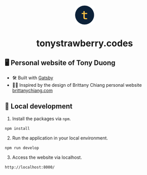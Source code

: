<p align="center">
  <a href="https://tonystrawberry.codes/">
    <img src="https://raw.githubusercontent.com/tonystrawberry/tonystrawberry.codes/main/src/images/logo.png" width="60" />
  </a>
</p>
<h1 align="center">
  tonystrawberry.codes
</h1>

## 🖥 Personal website of Tony Duong

- 🛠 Built with <a href="https://www.gatsbyjs.com/" target="_blank">Gatsby</a> 
- 👩‍🎨 Inspired by the design of Brittany Chiang personal website <a href="https://brittanychiang.com" target="_blank">brittanychiang.com</a>

## 🚀 Local development

1. Install the packages via `npm`.
```
npm install
```

2. Run the application in your local environment.
```
npm run develop
```

3. Access the website via localhost.
```
http://localhost:8000/
```
